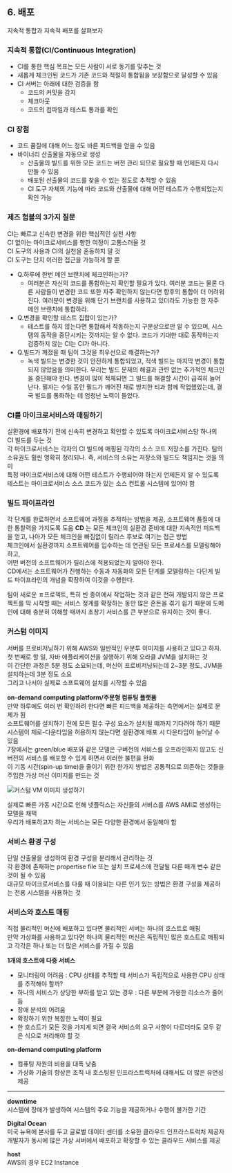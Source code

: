 ## 6. 배포  

지속적 통합과 지속적 배포를 살펴보자  

### 지속적 통합(CI/Continuous Integration)  
- CI를 통한 핵심 목표는 모든 사람이 서로 동기를 맞추는 것  
- 새롭게 체크인된 코드가 기존 코드와 적절히 통합됨을 보장함으로 달성할 수 있음  
- CI 서버는 아래에 대한 검증을 함  
  - 코드의 커밋을 감지  
  - 체크아웃  
  - 코드의 컴파일과 테스트 통과를 확인  

### CI 장점  
- 코드 품질에 대해 어느 정도 바른 피드백을 얻을 수 있음  
- 바이너리 산출물을 자동으로 생성  
  - 산출물의 빌드를 위한 모든 코드는 버전 관리 되므로 필요할 때 언제든지 다시 만들 수 있음  
  - 배포된 산출물의 코드를 찾을 수 있는 정도로 추적할 수 있음  
  - CI 도구 자체의 기능에 따라 코드와 산출물에 대해 어떤 테스트가 수행되었는지 확인 가능  

### 제즈 험블의 3가지 질문  
CI는 빠르고 신속한 변경을 위한 핵심적인 실천 사항  
CI 없이는 마이크로서비스를 향한 여정이 고통스러울 것  
CI 도구의 사용과 CI의 실천을 혼동하지 말 것  
CI 도구는 단지 이러한 접근을 가능하게 할 뿐  

- Q.하루에 한번 메인 브랜치에 체크인하는가?  
  - 여러분은 자신의 코드를 통합하는지 확인할 필요가 있다. 여러분 코드는 물론 다른 사람들이 변경한 코드 또한 자주 확인하지 않는다면 향후의 통합이 더 어려워진다. 여러분이 변경을 위해 단기 브랜치를 사용하고 있더라도 가능한 한 자주 메인 브랜치에 통합하라.  
- Q.변경을 확인할 테스트 집합이 있는가?  
  - 테스트를 하지 않는다면 통합해서 작동하는지 구문상으로만 알 수 있으며, 시스템의 동작을 중단시키는 것까지는 알 수 없다. 코드가 기대한 대로 동작하는지 검증하지 않는 CI는 CI가 아니다.  
- Q.빌드가 깨졌을 때 팀이 그것을 최우선으로 해결하는가?  
  - 녹색 빌드는 변경한 것이 안전하게 통합되었고, 적색 빌드는 마지막 변경이 통합되지 않았음을 의미한다. 우리는 빌드 문제의 해결과 관련 없는 추가적인 체크인을 중단해야 한다. 변경이 많이 적체되면 그 빌드를 해결할 시간이 급격히 늘어난다. 필자는 수일 동안 필드가 깨어진 채로 방치한 티과 함께 작업했었는데, 결국 빌드를 통화하는 데 엄청난 노력이 들었다.  

### CI를 마이크로서비스와 매핑하기  
실환경에 배포하기 전에 신속히 변경하고 확인할 수 있도록 마이크로서비스당 하나의 CI 빌드를 두는 것  
각 마이크로서비스는 각자의 CI 빌드에 매핑된 각각의 소스 코드 저장소를 가진다.
팀의 소유권도 훨씬 명확히 정리되나. 즉, 서비스의 소유는 저장소와 빌드도 책임지는 것을 의미  
특정 마이크로서비스에 대해 어떤 테스트가 수행되어야 하는지 언제든지 알 수 있도록 테스트는 마이크로서비스 소스 코드가 있는 소스 컨트롤 시스템에 있어야 함  


### 빌드 파이프라인  
각 단계를 완료하면서 소프트웨어 과정을 추적하는 방법을 제공, 소프트웨어 품질에 대한 통찰력을 가지도록 도움
**CD** 는 모든 체크인의 실환경 준비에 대한 지속적인 피드백을 얻고, 나아가 모든 체크인을 빠짐없이 릴리스 후보로 여기는 접근 방법  
체크인에서 실환경까지 소프트웨어를 입수하는 데 연관된 모든 프로세스를 모델링해야 하고,  
어떤 버전의 소프트웨어가 릴리스에 적용되었는지 알아야 한다.  
CD에서는 소프트웨어가 진행하는 수동과 자동화의 모든 단계를 모델링하는 다단게 빌드 파이프라인의 개념을 확장하여 이것을 수행한다.  

팀이 새로운 ㅍ프로젝트, 특히 빈 종이에서 작업하는 것과 같은 전혀 개발되지 않은 프로젝트를 막 시작할 때는 서비스 정계를 확정하는 동안 많은 혼돈을 겪기 쉽기 때문에 도메인에 대해 충분히 이해할 때까지 초창기 서비스를 큰 부분으로 유지하는 것이 좋다.  

### 커스텀 이미지  
서버를 프로비저닝하기 위해 AWS와 일반적인 우분투 이미지를 사용하고 있다고 하자.  
첫 번째로 할 일, 자바 애플리케이션을 실행하기 위해 오라클 JVM을 설치하는 것  
이 간단한 과정은 5분 정도 소요되는데, 머신이 프로비저닝되는데 2~3분 정도, JVM을 설치하는데 3분 정도 소요  
그리고 나서야 실제로 소프트웨어 설치를 시작할 수 있음  

**on-demand computing platform/주문형 컴퓨팅 플랫폼**   
만약 하루에도 여러 번 확인하려 한다면 빠른 피드백을 제공하는 측면에서는 실제로 문제가 됨  
소프트웨어를 설치하기 전에 모든 필수 구성 요소가 설치될 떄까지 기다려야 하기 때문  
시스템이 제로-다운타임을 허용하지 않는다면 실환경에 배포 시 다운타임이 늘어날 수 있음  
7장에서는 green/blue 배포와 같은 모델은 구버전의 서비스를 오프라인하지 않고도 신버전의 서비스를 배포할 수 있게 하면서 이러한 불편을 완화  
이 기동 시간(spin-up time)을 줄이기 위한 한가지 방법은 공통적으로 의존하는 것들을 주입한 가상 머신 이미지를 만드는 것  

![커스텀 VM 이미지 생성하기](/images/create_a_custom_image_of_VM.jpeg)  

실제로 빠른 가동 시간으로 인해 넷플릭스는 자신들의 서비스를 AWS AMI로 생성하는 모델을 채택  
우리가 배포하고자 하는 서비스는 모든 다양한 환경에서 동일해야 함  


### 서비스 환경 구성  
단일 산출물을 생성하여 환경 구성을 분리해서 관리하는 것  
각 환경에 존재하는 propertise file 또는 설치 프로세스에 전달될 다른 매개 변수 같은 것이 될 수 있음  
대규모 마이크로서비스를 다룰 때 이용되는 다른 인기 있는 방법은 환경 구성을 제공하는 전용 시스템을 사용하는 것  


### 서비스와 호스트 매핑  
직접 물리적인 머신에 배포하고 있다면 물리적인 서버는 하나의 호스트로 매핑  
만약 가상화를 사용하고 있다면 하나의 물리적인 머신은 독립적인 많은 호스트로 매핑되고 각각은 하나 또는 더 많은 서비스를 가질 수 있음  

**1개의 호스트에 다중 서비스**  
- 모니터링이 어려움 : CPU 상태를 추적할 때 서비스가 독립적으로 사용한 CPU 상태를 추적해야 할까?  
- 하나의 서비스가 상당한 부하를 받고 있는 경우 : 다른 부분에 가용한 리소스가 줄어듬  
- 장애 분석의 어려움  
- 확장하기 위한 복잡한 노력이 필요  
- 한 호스트가 모든 것을 가지게 되면 결국 서비스의 요구 사항이 다르더라도 모두 같은 식으로 처리해야 할 것  

**on-demand computing platform**  
- 컴퓨팅 자원의 비용을 대폭 낮춤  
- 가상화 기술의 향상은 조직 내 호스팅된 인프라스트럭처에 대해서도 더 많은 유연성 제공  


---  
**downtime**  
시스템에 장애가 발생하여 시스템의 주요 기능을 제공하거나 수행이 불가한 기간  

**Digital Ocean**  
미국 뉴욕에 본사를 두고 글로벌 데이터 센터를 소유한 클라우드 인프라스트럭처 제공자  
개발자가 동시에 많은 가상 서버에서 배포하고 확장할 수 있는 클라우드 서비스를 제공  

**host**  
AWS의 경우 EC2 Instance  

